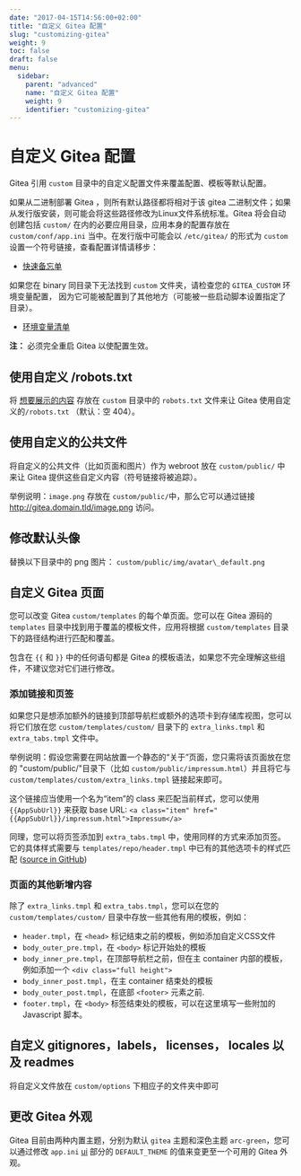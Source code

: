 ```yaml
---
date: "2017-04-15T14:56:00+02:00"
title: "自定义 Gitea 配置"
slug: "customizing-gitea"
weight: 9
toc: false
draft: false
menu:
  sidebar:
    parent: "advanced"
    name: "自定义 Gitea 配置"
    weight: 9
    identifier: "customizing-gitea"
---
```


# 自定义 Gitea 配置

Gitea 引用 `custom` 目录中的自定义配置文件来覆盖配置、模板等默认配置。

如果从二进制部署 Gitea ，则所有默认路径都将相对于该 gitea 二进制文件；如果从发行版安装，则可能会将这些路径修改为Linux文件系统标准。Gitea
将会自动创建包括 `custom/` 在内的必要应用目录，应用本身的配置存放在
`custom/conf/app.ini` 当中。在发行版中可能会以 `/etc/gitea/` 的形式为 `custom` 设置一个符号链接，查看配置详情请移步：

- [快速备忘单](https://docs.gitea.io/en-us/config-cheat-sheet/)

如果您在 binary 同目录下无法找到 `custom` 文件夹，请检查您的 `GITEA_CUSTOM`
环境变量配置， 因为它可能被配置到了其他地方（可能被一些启动脚本设置指定了目录）。

- [环境变量清单](https://docs.gitea.io/en-us/specific-variables/)

**注：** 必须完全重启 Gitea 以使配置生效。

## 使用自定义 /robots.txt

将 [想要展示的内容](http://www.robotstxt.org/) 存放在 `custom` 目录中的
`robots.txt` 文件来让 Gitea 使用自定义的`/robots.txt` （默认：空 404）。

## 使用自定义的公共文件

将自定义的公共文件（比如页面和图片）作为 webroot 放在 `custom/public/` 中来让 Gitea 提供这些自定义内容（符号链接将被追踪）。

举例说明：`image.png` 存放在 `custom/public/`中，那么它可以通过链接 http://gitea.domain.tld/image.png 访问。

## 修改默认头像

替换以下目录中的 png 图片： `custom/public/img/avatar\_default.png`

## 自定义 Gitea 页面

您可以改变 Gitea `custom/templates` 的每个单页面。您可以在 Gitea 源码的 `templates` 目录中找到用于覆盖的模板文件，应用将根据
`custom/templates` 目录下的路径结构进行匹配和覆盖。

包含在 `{{` 和 `}}` 中的任何语句都是 Gitea 的模板语法，如果您不完全理解这些组件，不建议您对它们进行修改。

### 添加链接和页签

如果您只是想添加额外的链接到顶部导航栏或额外的选项卡到存储库视图，您可以将它们放在您 `custom/templates/custom/` 目录下的 `extra_links.tmpl` 和 `extra_tabs.tmpl` 文件中。

举例说明：假设您需要在网站放置一个静态的“关于”页面，您只需将该页面放在您的
"custom/public/"目录下（比如 `custom/public/impressum.html`）并且将它与 `custom/templates/custom/extra_links.tmpl` 链接起来即可。

这个链接应当使用一个名为“item”的 class 来匹配当前样式，您可以使用 `{{AppSubUrl}}` 来获取 base URL:
`<a class="item" href="{{AppSubUrl}}/impressum.html">Impressum</a>`

同理，您可以将页签添加到 `extra_tabs.tmpl` 中，使用同样的方式来添加页签。它的具体样式需要与
`templates/repo/header.tmpl` 中已有的其他选项卡的样式匹配
([source in GitHub](https://github.com/go-gitea/gitea/blob/master/templates/repo/header.tmpl))

### 页面的其他新增内容

除了 `extra_links.tmpl` 和 `extra_tabs.tmpl`，您可以在您的 `custom/templates/custom/` 目录中存放一些其他有用的模板，例如：

- `header.tmpl`，在 `<head>` 标记结束之前的模板，例如添加自定义CSS文件
- `body_outer_pre.tmpl`，在 `<body>` 标记开始处的模板
- `body_inner_pre.tmpl`，在顶部导航栏之前，但在主 container 内部的模板，例如添加一个 `<div class="full height">`
- `body_inner_post.tmpl`，在主 container 结束处的模板
- `body_outer_post.tmpl`，在底部 `<footer>` 元素之前.
- `footer.tmpl`，在 `<body>` 标签结束处的模板，可以在这里填写一些附加的 Javascript 脚本。

## 自定义 gitignores，labels， licenses， locales 以及 readmes

将自定义文件放在 `custom/options` 下相应子的文件夹中即可

## 更改 Gitea 外观

Gitea 目前由两种内置主题，分别为默认 `gitea` 主题和深色主题 `arc-green`，您可以通过修改
`app.ini` [ui](https://docs.gitea.io/en-us/config-cheat-sheet/#ui-ui) 部分的 `DEFAULT_THEME` 的值来变更至一个可用的 Gitea 外观。
